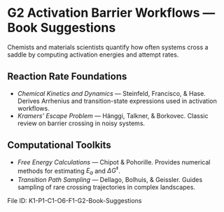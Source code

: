 # G2 Activation Barrier Workflows — Book Suggestions

Chemists and materials scientists quantify how often systems cross a saddle by computing activation energies and attempt rates.

## Reaction Rate Foundations
* *Chemical Kinetics and Dynamics* — Steinfeld, Francisco, & Hase. Derives Arrhenius and transition-state expressions used in activation workflows.
* *Kramers' Escape Problem* — Hänggi, Talkner, & Borkovec. Classic review on barrier crossing in noisy systems.
## Computational Toolkits
* *Free Energy Calculations* — Chipot & Pohorille. Provides numerical methods for estimating $E_{a}$ and $\Delta G^{\ddagger}$.
* *Transition Path Sampling* — Dellago, Bolhuis, & Geissler. Guides sampling of rare crossing trajectories in complex landscapes.

File ID: K1-P1-C1-O6-F1-G2-Book-Suggestions
